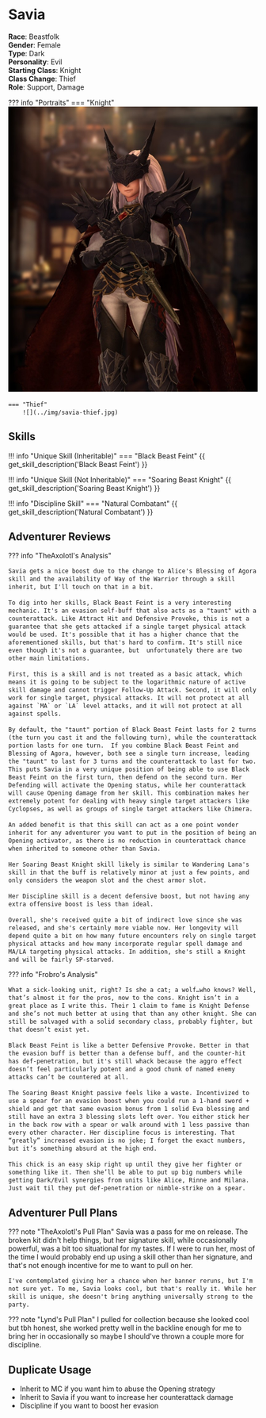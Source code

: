 # Savia

**Race**: Beastfolk  
**Gender**: Female  
**Type**: Dark  
**Personality**: Evil  
**Starting Class**: Knight  
**Class Change**: Thief  
**Role**: Support, Damage

??? info "Portraits"
    === "Knight"
        ![](../img/savia-knight.jpg)
        
    === "Thief"
        ![](../img/savia-thief.jpg)


## Skills

!!! info "Unique Skill (Inheritable)"
    === "Black Beast Feint"
        {{ get_skill_description('Black Beast Feint') }}

!!! info "Unique Skill (Not Inheritable)"
    === "Soaring Beast Knight"
        {{ get_skill_description('Soaring Beast Knight') }}

!!! info "Discipline Skill"
    === "Natural Combatant"
        {{ get_skill_description('Natural Combatant') }}

## Adventurer Reviews

??? info "TheAxolotl's Analysis"

    Savia gets a nice boost due to the change to Alice's Blessing of Agora skill and the availability of Way of the Warrior through a skill inherit, but I'll touch on that in a bit.

    To dig into her skills, Black Beast Feint is a very interesting mechanic. It's an evasion self-buff that also acts as a "taunt" with a counterattack. Like Attract Hit and Defensive Provoke, this is not a guarantee that she gets attacked if a single target physical attack would be used. It's possible that it has a higher chance that the aforementioned skills, but that's hard to confirm. It's still nice even though it's not a guarantee, but  unfortunately there are two other main limitations.

    First, this is a skill and is not treated as a basic attack, which means it is going to be subject to the logarithmic nature of active skill damage and cannot trigger Follow-Up Attack. Second, it will only work for single target, physical attacks. It will not protect at all against `MA` or `LA` level attacks, and it will not protect at all against spells.

    By default, the "taunt" portion of Black Beast Feint lasts for 2 turns (the turn you cast it and the following turn), while the counterattack portion lasts for one turn.  If you combine Black Beast Feint and Blessing of Agora, however, both see a single turn increase, leading the "taunt" to last for 3 turns and the counterattack to last for two. This puts Savia in a very unique position of being able to use Black Beast Feint on the first turn, then defend on the second turn. Her Defending will activate the Opening status, while her counterattack will cause Opening damage from her skill. This combination makes her extremely potent for dealing with heavy single target attackers like Cyclopses, as well as groups of single target attackers like Chimera.

    An added benefit is that this skill can act as a one point wonder inherit for any adventurer you want to put in the position of being an Opening activator, as there is no reduction in counterattack chance when inherited to someone other than Savia.

    Her Soaring Beast Knight skill likely is similar to Wandering Lana's skill in that the buff is relatively minor at just a few points, and only considers the weapon slot and the chest armor slot.

    Her Discipline skill is a decent defensive boost, but not having any extra offensive boost is less than ideal.

    Overall, she's received quite a bit of indirect love since she was released, and she's certainly more viable now. Her longevity will depend quite a bit on how many future encounters rely on single target physical attacks and how many incorporate regular spell damage and MA/LA targeting physical attacks. In addition, she's still a Knight and will be fairly SP-starved.

??? info "Frobro's Analysis"

    What a sick-looking unit, right? Is she a cat; a wolf…who knows? Well, that’s almost it for the pros, now to the cons. Knight isn’t in a great place as I write this. Their 1 claim to fame is Knight Defense and she’s not much better at using that than any other knight. She can still be salvaged with a solid secondary class, probably fighter, but that doesn’t exist yet.

    Black Beast Feint is like a better Defensive Provoke. Better in that the evasion buff is better than a defense buff, and the counter-hit has def-penetration, but it's still whack because the aggro effect doesn’t feel particularly potent and a good chunk of named enemy attacks can’t be countered at all.

    The Soaring Beast Knight passive feels like a waste. Incentivized to use a spear for an evasion boost when you could run a 1-hand sword + shield and get that same evasion bonus from 1 solid Eva blessing and still have an extra 3 blessing slots left over. You either stick her in the back row with a spear or walk around with 1 less passive than every other character. Her discipline focus is interesting. That “greatly” increased evasion is no joke; I forget the exact numbers, but it’s something absurd at the high end.

    This chick is an easy skip right up until they give her fighter or something like it. Then she’ll be able to put up big numbers while getting Dark/Evil synergies from units like Alice, Rinne and Milana. Just wait til they put def-penetration or nimble-strike on a spear.

## Adventurer Pull Plans

??? note "TheAxolotl's Pull Plan"
    Savia was a pass for me on release. The broken kit didn't help things, but her signature skill, while occasionally powerful, was a bit too situational for my tastes. If I were to run her, most of the time I would probably end up using a skill other than her signature, and that's not enough incentive for me to want to pull on her.

    I've contemplated giving her a chance when her banner reruns, but I'm not sure yet. To me, Savia looks cool, but that's really it. While her skill is unique, she doesn't bring anything universally strong to the party.

??? note "Lynd's Pull Plan"
    I pulled for collection because she looked cool but tbh honest, she worked pretty well in the backline enough for me to bring her in occasionally so maybe I should've thrown a couple more for discipline.
    
## Duplicate Usage

* Inherit to MC if you want him to abuse the Opening strategy
* Inherit to Savia if you want to increase her counterattack damage
* Discipline if you want to boost her evasion
